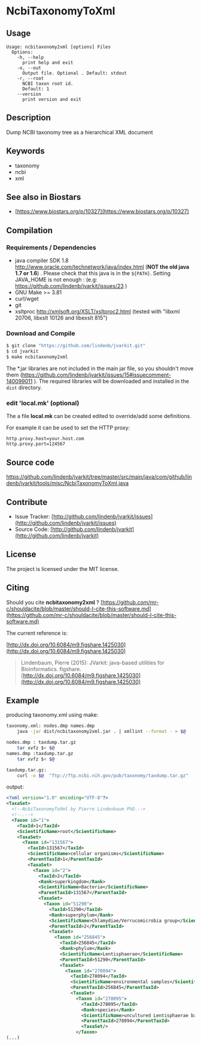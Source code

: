 # NcbiTaxonomyToXml


## Usage

```
Usage: ncbitaxonomy2xml [options] Files
  Options:
    -h, --help
      print help and exit
    -o, --out
      Output file. Optional . Default: stdout
    -r, --root
      NCBI taxon root id.
      Default: 1
    --version
      print version and exit

```


## Description

Dump NCBI taxonomy tree as a hierarchical XML document


## Keywords

 * taxonomy
 * ncbi
 * xml



## See also in Biostars

 * [https://www.biostars.org/p/10327](https://www.biostars.org/p/10327)


## Compilation

### Requirements / Dependencies

* java compiler SDK 1.8 http://www.oracle.com/technetwork/java/index.html (**NOT the old java 1.7 or 1.6**) . Please check that this java is in the `${PATH}`. Setting JAVA_HOME is not enough : (e.g: https://github.com/lindenb/jvarkit/issues/23 )
* GNU Make >= 3.81
* curl/wget
* git
* xsltproc http://xmlsoft.org/XSLT/xsltproc2.html (tested with "libxml 20706, libxslt 10126 and libexslt 815")


### Download and Compile

```bash
$ git clone "https://github.com/lindenb/jvarkit.git"
$ cd jvarkit
$ make ncbitaxonomy2xml
```

The *.jar libraries are not included in the main jar file, so you shouldn't move them (https://github.com/lindenb/jvarkit/issues/15#issuecomment-140099011 ).
The required libraries will be downloaded and installed in the `dist` directory.

### edit 'local.mk' (optional)

The a file **local.mk** can be created edited to override/add some definitions.

For example it can be used to set the HTTP proxy:

```
http.proxy.host=your.host.com
http.proxy.port=124567
```
## Source code 

[https://github.com/lindenb/jvarkit/tree/master/src/main/java/com/github/lindenb/jvarkit/tools/misc/NcbiTaxonomyToXml.java
](https://github.com/lindenb/jvarkit/tree/master/src/main/java/com/github/lindenb/jvarkit/tools/misc/NcbiTaxonomyToXml.java
)
## Contribute

- Issue Tracker: [http://github.com/lindenb/jvarkit/issues](http://github.com/lindenb/jvarkit/issues)
- Source Code: [http://github.com/lindenb/jvarkit](http://github.com/lindenb/jvarkit)

## License

The project is licensed under the MIT license.

## Citing

Should you cite **ncbitaxonomy2xml** ? [https://github.com/mr-c/shouldacite/blob/master/should-I-cite-this-software.md](https://github.com/mr-c/shouldacite/blob/master/should-I-cite-this-software.md)

The current reference is:

[http://dx.doi.org/10.6084/m9.figshare.1425030](http://dx.doi.org/10.6084/m9.figshare.1425030)

> Lindenbaum, Pierre (2015): JVarkit: java-based utilities for Bioinformatics. figshare.
> [http://dx.doi.org/10.6084/m9.figshare.1425030](http://dx.doi.org/10.6084/m9.figshare.1425030)

## Example

producing taxonomy.xml using make:

```bash
taxonomy.xml: nodes.dmp names.dmp
	java -jar dist/ncbitaxonomy2xml.jar . | xmllint --format - > $@

nodes.dmp : taxdump.tar.gz
	tar xvfz $< $@
names.dmp :taxdump.tar.gz
	tar xvfz $< $@

taxdump.tar.gz:
	curl -o $@  "ftp://ftp.ncbi.nih.gov/pub/taxonomy/taxdump.tar.gz"

```

output:
```xml
<?xml version="1.0" encoding="UTF-8"?>
<TaxaSet>
  <!--NcbiTaxonomyToXml by Pierre Lindenbaum PhD.-->
  <!--.-->
  <Taxon id="1">
    <TaxId>1</TaxId>
    <ScientificName>root</ScientificName>
    <TaxaSet>
      <Taxon id="131567">
        <TaxId>131567</TaxId>
        <ScientificName>cellular organisms</ScientificName>
        <ParentTaxId>1</ParentTaxId>
        <TaxaSet>
          <Taxon id="2">
            <TaxId>2</TaxId>
            <Rank>superkingdom</Rank>
            <ScientificName>Bacteria</ScientificName>
            <ParentTaxId>131567</ParentTaxId>
            <TaxaSet>
              <Taxon id="51290">
                <TaxId>51290</TaxId>
                <Rank>superphylum</Rank>
                <ScientificName>Chlamydiae/Verrucomicrobia group</ScientificName>
                <ParentTaxId>2</ParentTaxId>
                <TaxaSet>
                  <Taxon id="256845">
                    <TaxId>256845</TaxId>
                    <Rank>phylum</Rank>
                    <ScientificName>Lentisphaerae</ScientificName>
                    <ParentTaxId>51290</ParentTaxId>
                    <TaxaSet>
                      <Taxon id="278094">
                        <TaxId>278094</TaxId>
                        <ScientificName>environmental samples</ScientificName>
                        <ParentTaxId>256845</ParentTaxId>
                        <TaxaSet>
                          <Taxon id="278095">
                            <TaxId>278095</TaxId>
                            <Rank>species</Rank>
                            <ScientificName>uncultured Lentisphaerae bacterium</ScientificName>
                            <ParentTaxId>278094</ParentTaxId>
                            <TaxaSet/>
                          </Taxon>
(...)
```


